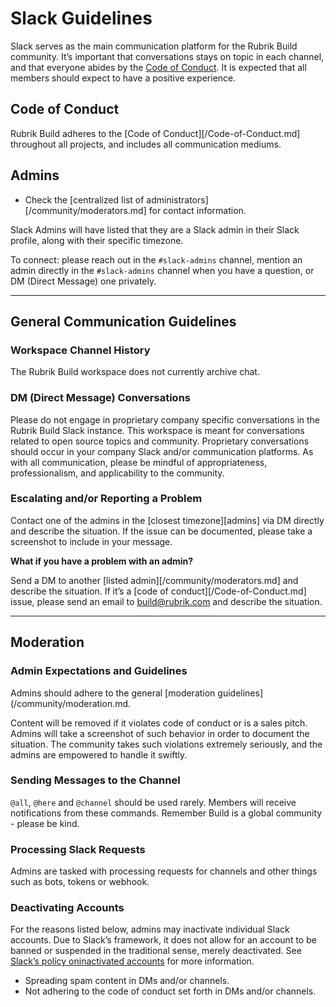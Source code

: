 # Slack Guidelines

Slack serves as the main communication platform for the Rubrik Build community. It’s important that conversations stays on topic in each channel, and that everyone abides by the [Code of Conduct](/Code-of-Conduct.md). It is expected that all members should expect to have a positive experience.

## Code of Conduct

Rubrik Build adheres to the [Code of Conduct][/Code-of-Conduct.md] throughout all projects, and includes all communication mediums.

## Admins

- Check the [centralized list of administrators][/community/moderators.md] for contact information.

Slack Admins will have listed that they are a Slack admin in their Slack profile, along with their specific timezone.

To connect: please reach out in the `#slack-admins` channel, mention an admin directly in the `#slack-admins` channel when you have a question, or DM (Direct Message) one privately.

---

## General Communication Guidelines

### Workspace Channel History

The Rubrik Build workspace does not currently archive chat. 


### DM (Direct Message) Conversations

Please do not engage in proprietary company specific conversations in the Rubrik Build Slack instance. This workspace is meant for conversations related to open source topics and community. Proprietary conversations should occur in your company Slack and/or communication platforms.  As with all communication, please be mindful of appropriateness, professionalism, and applicability to the community.

### Escalating and/or Reporting a Problem

Contact one of the admins in the [closest timezone][admins] via DM directly and describe the situation. If the issue can be documented, please take a screenshot to include in your message.

**What if you have a problem with an admin?**

Send a DM to another [listed admin][/community/moderators.md] and describe the situation. If it’s a [code of conduct][/Code-of-Conduct.md] issue, please send an email to <build@rubrik.com> and describe the situation.

---

## Moderation

### Admin Expectations and Guidelines

Admins should adhere to the general [moderation guidelines](/community/moderation.md.

Content will be removed if it violates code of conduct or is a sales pitch. Admins will take a screenshot of such behavior in order to document the situation. The community takes such violations extremely seriously, and the admins are empowered to handle it swiftly.

### Sending Messages to the Channel

`@all`, `@here` and `@channel` should be used rarely. Members will receive notifications from these commands. Remember Build is a global community - please be kind.

### Processing Slack Requests

Admins are tasked with processing requests for channels and other things such as bots, tokens or webhook.

### Deactivating Accounts

For the reasons listed below, admins may inactivate individual Slack accounts. Due to Slack’s framework, it does not allow for an account to be banned or suspended in the traditional sense, merely deactivated. See [Slack’s policy oninactivated accounts](https://get.slack.help/hc/en-us/articles/204475027-Deactivate-a-member-s-account) for more information.

- Spreading spam content in DMs and/or channels.
- Not adhering to the code of conduct set forth in DMs and/or channels.
